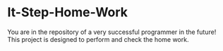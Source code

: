 # It-Step-Home-Work
You are in the repository of a very successful programmer in the future!
This project is designed to perform and check the home work.
